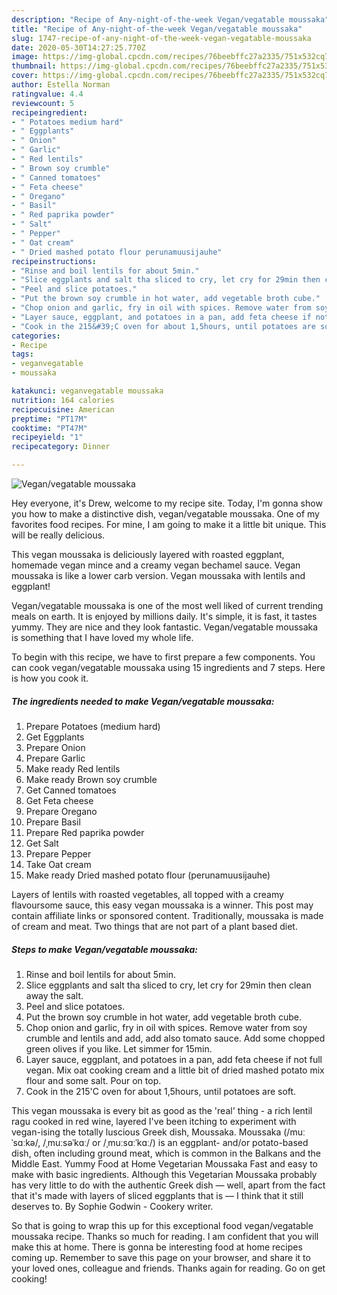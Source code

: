 ```yaml
---
description: "Recipe of Any-night-of-the-week Vegan/vegatable moussaka"
title: "Recipe of Any-night-of-the-week Vegan/vegatable moussaka"
slug: 1747-recipe-of-any-night-of-the-week-vegan-vegatable-moussaka
date: 2020-05-30T14:27:25.770Z
image: https://img-global.cpcdn.com/recipes/76beebffc27a2335/751x532cq70/veganvegatable-moussaka-recipe-main-photo.jpg
thumbnail: https://img-global.cpcdn.com/recipes/76beebffc27a2335/751x532cq70/veganvegatable-moussaka-recipe-main-photo.jpg
cover: https://img-global.cpcdn.com/recipes/76beebffc27a2335/751x532cq70/veganvegatable-moussaka-recipe-main-photo.jpg
author: Estella Norman
ratingvalue: 4.4
reviewcount: 5
recipeingredient:
- " Potatoes medium hard"
- " Eggplants"
- " Onion"
- " Garlic"
- " Red lentils"
- " Brown soy crumble"
- " Canned tomatoes"
- " Feta cheese"
- " Oregano"
- " Basil"
- " Red paprika powder"
- " Salt"
- " Pepper"
- " Oat cream"
- " Dried mashed potato flour perunamuusijauhe"
recipeinstructions:
- "Rinse and boil lentils for about 5min."
- "Slice eggplants and salt tha sliced to cry, let cry for 29min then clean away the salt."
- "Peel and slice potatoes."
- "Put the brown soy crumble in hot water, add vegetable broth cube."
- "Chop onion and garlic, fry in oil with spices. Remove water from soy crumble and lentils and add, add also tomato sauce. Add some chopped green olives if you like. Let simmer for 15min."
- "Layer sauce, eggplant, and potatoes in a pan, add feta cheese if not full vegan. Mix oat cooking cream and a little bit of dried mashed potato mix flour and some salt. Pour on top."
- "Cook in the 215&#39;C oven for about 1,5hours, until potatoes are soft."
categories:
- Recipe
tags:
- veganvegatable
- moussaka

katakunci: veganvegatable moussaka 
nutrition: 164 calories
recipecuisine: American
preptime: "PT17M"
cooktime: "PT47M"
recipeyield: "1"
recipecategory: Dinner

---
```



![Vegan/vegatable moussaka](https://img-global.cpcdn.com/recipes/76beebffc27a2335/751x532cq70/veganvegatable-moussaka-recipe-main-photo.jpg)

Hey everyone, it's Drew, welcome to my recipe site. Today, I'm gonna show you how to make a distinctive dish, vegan/vegatable moussaka. One of my favorites food recipes. For mine, I am going to make it a little bit unique. This will be really delicious.

This vegan moussaka is deliciously layered with roasted eggplant, homemade vegan mince and a creamy vegan bechamel sauce. Vegan moussaka is like a lower carb version. Vegan moussaka with lentils and eggplant!

Vegan/vegatable moussaka is one of the most well liked of current trending meals on earth. It is enjoyed by millions daily. It's simple, it is fast, it tastes yummy. They are nice and they look fantastic. Vegan/vegatable moussaka is something that I have loved my whole life.


To begin with this recipe, we have to first prepare a few components. You can cook vegan/vegatable moussaka using 15 ingredients and 7 steps. Here is how you cook it.

<!--inarticleads1-->

##### The ingredients needed to make Vegan/vegatable moussaka:

1. Prepare  Potatoes (medium hard)
1. Get  Eggplants
1. Prepare  Onion
1. Prepare  Garlic
1. Make ready  Red lentils
1. Make ready  Brown soy crumble
1. Get  Canned tomatoes
1. Get  Feta cheese
1. Prepare  Oregano
1. Prepare  Basil
1. Prepare  Red paprika powder
1. Get  Salt
1. Prepare  Pepper
1. Take  Oat cream
1. Make ready  Dried mashed potato flour (perunamuusijauhe)


Layers of lentils with roasted vegetables, all topped with a creamy flavoursome sauce, this easy vegan moussaka is a winner. This post may contain affiliate links or sponsored content. Traditionally, moussaka is made of cream and meat. Two things that are not part of a plant based diet. 

<!--inarticleads2-->

##### Steps to make Vegan/vegatable moussaka:

1. Rinse and boil lentils for about 5min.
1. Slice eggplants and salt tha sliced to cry, let cry for 29min then clean away the salt.
1. Peel and slice potatoes.
1. Put the brown soy crumble in hot water, add vegetable broth cube.
1. Chop onion and garlic, fry in oil with spices. Remove water from soy crumble and lentils and add, add also tomato sauce. Add some chopped green olives if you like. Let simmer for 15min.
1. Layer sauce, eggplant, and potatoes in a pan, add feta cheese if not full vegan. Mix oat cooking cream and a little bit of dried mashed potato mix flour and some salt. Pour on top.
1. Cook in the 215&#39;C oven for about 1,5hours, until potatoes are soft.


This vegan moussaka is every bit as good as the &#39;real&#39; thing - a rich lentil ragu cooked in red wine, layered I&#39;ve been itching to experiment with vegan-ising the totally luscious Greek dish, Moussaka. Moussaka (/muːˈsɑːkə/, /ˌmuːsəˈkɑː/ or /ˌmuːsɑːˈkɑː/) is an eggplant- and/or potato-based dish, often including ground meat, which is common in the Balkans and the Middle East. Yummy Food at Home Vegetarian Moussaka Fast and easy to make with basic ingredients. Although this Vegetarian Moussaka probably has very little to do with the authentic Greek dish — well, apart from the fact that it&#39;s made with layers of sliced eggplants that is — I think that it still deserves to. By Sophie Godwin - Cookery writer. 

So that is going to wrap this up for this exceptional food vegan/vegatable moussaka recipe. Thanks so much for reading. I am confident that you will make this at home. There is gonna be interesting food at home recipes coming up. Remember to save this page on your browser, and share it to your loved ones, colleague and friends. Thanks again for reading. Go on get cooking!
